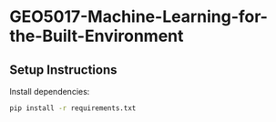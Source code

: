 # GEO5017-Machine-Learning-for-the-Built-Environment

## Setup Instructions
Install dependencies:
   ```bash
   pip install -r requirements.txt
